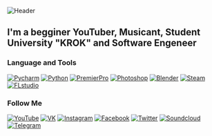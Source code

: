 ![Header](https://media.discordapp.net/attachments/612721931010965504/903549623736602624/shapka_for_youtube-fon-3-1024x576_1.png)

## I'm a begginer YouTuber, Musicant, Student University "KROK" and Software Engeneer

### Language and Tools
[![Pycharm](https://img.shields.io/badge/-Pycharm-090909?style=for-the-badge&logo=pycharm)](https://www.jetbrains.com/pycharm/)
[![Python](https://img.shields.io/badge/-Python-090909?style=for-the-badge&logo=python)](https://www.python.org)
[![PremierPro](https://img.shields.io/badge/-PremierPro-090909?style=for-the-badge&logo=Adobe)](https://www.adobe.com/ua/products/premiere.html?gclid=Cj0KCQjwt-6LBhDlARIsAIPRQcKF9jMwG3Z5UEuBqpJBtr61WWU822RXwd1lmbvys_DJDInLYsXNNPUaAm0WEALw_wcB&sdid=B4XQ3XKB&mv=search&skwcid=AL!3085!3!341216520415!e!!g!!premier%20pro&ef_id=Cj0KCQjwt-6LBhDlARIsAIPRQcKF9jMwG3Z5UEuBqpJBtr61WWU822RXwd1lmbvys_DJDInLYsXNNPUaAm0WEALw_wcB:G:s&s_kwcid=AL!3085!3!341216520415!e!!g!!premier%20pro!1712281133!67017695196)
[![Photoshop](https://img.shields.io/badge/-Photoshop-090909?style=for-the-badge&logo=Adobe)](https://www.adobe.com/ua/products/photoshop.html?gclid=Cj0KCQjwt-6LBhDlARIsAIPRQcKam7AWnl7WFncQXT77qSvNReiFrfH4I8BR7x7PLexGAwZpH5BxPxAaAqhyEALw_wcB&sdid=B4XQ3XKB&mv=search&skwcid=AL!3085!3!341215796125!b!!g!!%2Bphotoshp&ef_id=Cj0KCQjwt-6LBhDlARIsAIPRQcKam7AWnl7WFncQXT77qSvNReiFrfH4I8BR7x7PLexGAwZpH5BxPxAaAqhyEALw_wcB:G:s&s_kwcid=AL!3085!3!341215796125!b!!g!!%2Bphotoshp!1712281625!67674556035)
[![Blender](https://img.shields.io/badge/-Blender-090909?style=for-the-badge&logo=Blender)](https://www.blender.org)
[![Steam](https://img.shields.io/badge/-Steam-090909?style=for-the-badge&logo=Steam)](https://store.steampowered.com/app/1377580/Soulworker/?utm_source=googleads&utm_medium=display&utm_campaign=global&gclid=Cj0KCQjwt-6LBhDlARIsAIPRQcIXrW8dXzZf-g06Jq15UyQjf1E9Yyn-u2naIniyGcjN_DYnMyva3tEaAlYXEALw_wcB)
[![FLstudio](https://img.shields.io/badge/-FLStudio-090909?style=for-the-badge&logo=fl)](https://www.image-line.co)

### Follow Me
[![YouTube](https://img.shields.io/badge/-YouTube-090909?style=for-the-badge&logo=youtube)](https://www.youtube.com/channel/UCjo59i469cb9fudNwE1Ijog)
[![VK](https://img.shields.io/badge/-VK-090909?style=for-the-badge&logo=vk)](https://vk.com/dreydemys)
[![Instagram](https://img.shields.io/badge/-Instagram-090909?style=for-the-badge&logo=Instagram)](https://www.instagram.com/dreyde_prod/)
[![Facebook](https://img.shields.io/badge/-Facebook-090909?style=for-the-badge&logo=Facebook)](https://www.facebook.com/profile.php?id=100020675443554)
[![Twitter](https://img.shields.io/badge/-Twitter-090909?style=for-the-badge&logo=Twitter)](https://twitter.com/DREYDE9)
[![Soundcloud](https://img.shields.io/badge/-Soundcloud-090909?style=for-the-badge&logo=Soundcloud)](https://soundcloud.com/parazitdreyde)
[![Telegram](https://img.shields.io/badge/-Telegram-090909?style=for-the-badge&logo=Telegram)](https://t.me/ZeroZeroOne1)
